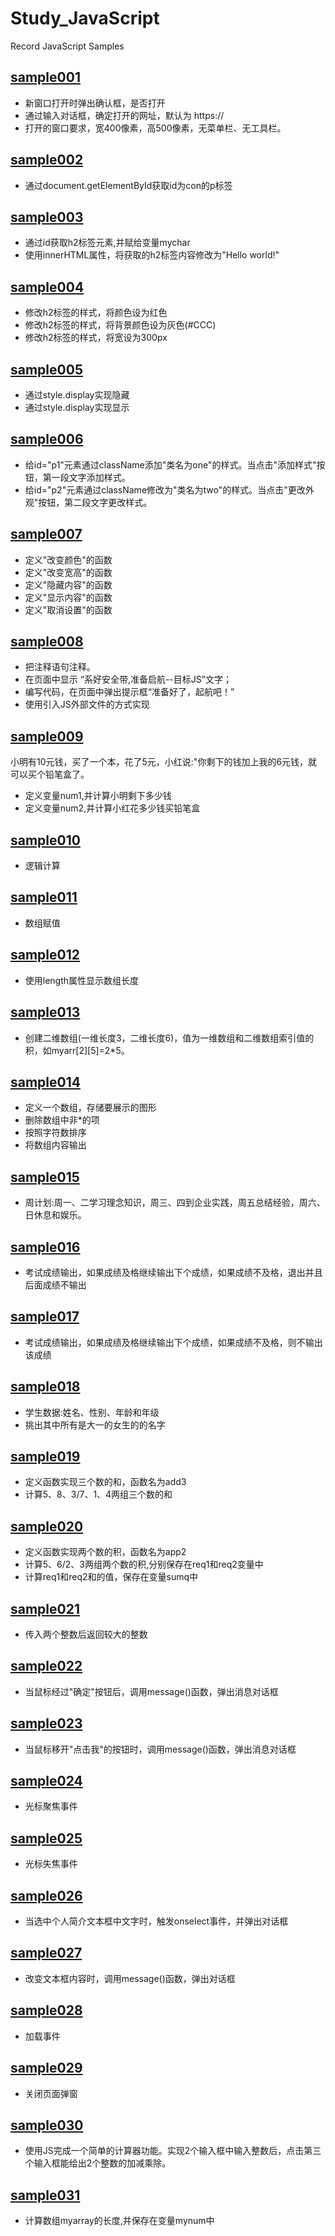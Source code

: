 # Study_JavaScript
Record JavaScript Samples
## [sample001](https://github.com/ccloveak/Study_JavaScript/tree/master/sample001)
* 新窗口打开时弹出确认框，是否打开
* 通过输入对话框，确定打开的网址，默认为 https://
* 打开的窗口要求，宽400像素，高500像素，无菜单栏、无工具栏。
## [sample002](https://github.com/ccloveak/Study_JavaScript/tree/master/sample002)
* 通过document.getElementById获取id为con的p标签
## [sample003](https://github.com/ccloveak/Study_JavaScript/tree/master/sample003)
* 通过id获取h2标签元素,并赋给变量mychar
* 使用innerHTML属性，将获取的h2标签内容修改为"Hello world!"
## [sample004](https://github.com/ccloveak/Study_JavaScript/tree/master/sample004)
* 修改h2标签的样式，将颜色设为红色
* 修改h2标签的样式，将背景颜色设为灰色(#CCC)
* 修改h2标签的样式，将宽设为300px
## [sample005](https://github.com/ccloveak/Study_JavaScript/tree/master/sample005)
* 通过style.display实现隐藏
* 通过style.display实现显示
## [sample006](https://github.com/ccloveak/Study_JavaScript/tree/master/sample006)
* 给id="p1"元素通过className添加"类名为one"的样式。当点击"添加样式"按钮，第一段文字添加样式。
* 给id="p2"元素通过className修改为"类名为two"的样式。当点击"更改外观"按钮，第二段文字更改样式。
## [sample007](https://github.com/ccloveak/Study_JavaScript/tree/master/sample007)
* 定义"改变颜色"的函数
* 定义"改变宽高"的函数
* 定义"隐藏内容"的函数
* 定义"显示内容"的函数
* 定义"取消设置"的函数
## [sample008](https://github.com/ccloveak/Study_JavaScript/tree/master/sample008)
* 把注释语句注释。
* 在页面中显示 “系好安全带,准备启航--目标JS”文字；
* 编写代码，在页面中弹出提示框“准备好了，起航吧！”
* 使用引入JS外部文件的方式实现
## [sample009](https://github.com/ccloveak/Study_JavaScript/tree/master/sample009)  
小明有10元钱，买了一个本，花了5元，小红说:"你剩下的钱加上我的6元钱，就可以买个铅笔盒了。
* 定义变量num1,并计算小明剩下多少钱
* 定义变量num2,并计算小红花多少钱买铅笔盒
## [sample010](https://github.com/ccloveak/Study_JavaScript/tree/master/sample010)  
* 逻辑计算
## [sample011](https://github.com/ccloveak/Study_JavaScript/tree/master/sample011)  
* 数组赋值
## [sample012](https://github.com/ccloveak/Study_JavaScript/tree/master/sample012)  
* 使用length属性显示数组长度
## [sample013](https://github.com/ccloveak/Study_JavaScript/tree/master/sample013)  
* 创建二维数组(一维长度3，二维长度6)，值为一维数组和二维数组索引值的积，如myarr[2][5]=2*5。
## [sample014](https://github.com/ccloveak/Study_JavaScript/tree/master/sample014)  
* 定义一个数组，存储要展示的图形
* 删除数组中非*的项
* 按照字符数排序
* 将数组内容输出
## [sample015](https://github.com/ccloveak/Study_JavaScript/tree/master/sample015)  
* 周计划:周一、二学习理念知识，周三、四到企业实践，周五总结经验，周六、日休息和娱乐。
## [sample016](https://github.com/ccloveak/Study_JavaScript/tree/master/sample016)  
* 考试成绩输出，如果成绩及格继续输出下个成绩，如果成绩不及格，退出并且后面成绩不输出
## [sample017](https://github.com/ccloveak/Study_JavaScript/tree/master/sample017)  
* 考试成绩输出，如果成绩及格继续输出下个成绩，如果成绩不及格，则不输出该成绩
## [sample018](https://github.com/ccloveak/Study_JavaScript/tree/master/sample018)  
* 学生数据:姓名、性别、年龄和年级
* 挑出其中所有是大一的女生的的名字
## [sample019](https://github.com/ccloveak/Study_JavaScript/tree/master/sample019)  
* 定义函数实现三个数的和，函数名为add3
* 计算5、8、3/7、1、4两组三个数的和
## [sample020](https://github.com/ccloveak/Study_JavaScript/tree/master/sample020)  
* 定义函数实现两个数的积，函数名为app2
* 计算5、6/2、3两组两个数的积,分别保存在req1和req2变量中
* 计算req1和req2和的值，保存在变量sumq中
## [sample021](https://github.com/ccloveak/Study_JavaScript/tree/master/sample021)  
* 传入两个整数后返回较大的整数
## [sample022](https://github.com/ccloveak/Study_JavaScript/tree/master/sample022)  
* 当鼠标经过"确定"按钮后，调用message()函数，弹出消息对话框
## [sample023](https://github.com/ccloveak/Study_JavaScript/tree/master/sample023)  
* 当鼠标移开"点击我"的按钮时，调用message()函数，弹出消息对话框
## [sample024](https://github.com/ccloveak/Study_JavaScript/tree/master/sample024)  
* 光标聚焦事件
## [sample025](https://github.com/ccloveak/Study_JavaScript/tree/master/sample025)  
* 光标失焦事件
## [sample026](https://github.com/ccloveak/Study_JavaScript/tree/master/sample026)  
* 当选中个人简介文本框中文字时，触发onselect事件，并弹出对话框
## [sample027](https://github.com/ccloveak/Study_JavaScript/tree/master/sample027)  
* 改变文本框内容时，调用message()函数，弹出对话框
## [sample028](https://github.com/ccloveak/Study_JavaScript/tree/master/sample028)  
* 加载事件
## [sample029](https://github.com/ccloveak/Study_JavaScript/tree/master/sample029)  
* 关闭页面弹窗
## [sample030](https://github.com/ccloveak/Study_JavaScript/tree/master/sample030)  
* 使用JS完成一个简单的计算器功能。实现2个输入框中输入整数后，点击第三个输入框能给出2个整数的加减乘除。
## [sample031](https://github.com/ccloveak/Study_JavaScript/tree/master/sample031)  
* 计算数组myarray的长度,并保存在变量mynum中
